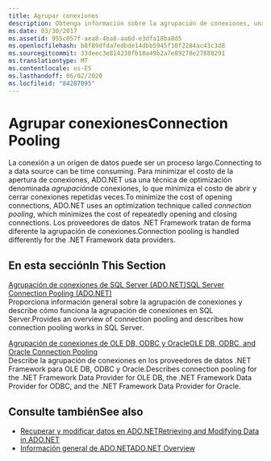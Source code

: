 ```yaml
---
title: Agrupar conexiones
description: Obtenga información sobre la agrupación de conexiones, una técnica de optimización que ADO.NET usa para minimizar el costo de abrir conexiones a orígenes de datos.
ms.date: 03/30/2017
ms.assetid: 955c057f-aea8-4ba8-aa6d-e3dfa18ba8d5
ms.openlocfilehash: b8f89dfda7edbde14dbb5945f10f2284ac43c3d8
ms.sourcegitcommit: 33deec3e814238fb18a49b2a7e89278e27888291
ms.translationtype: MT
ms.contentlocale: es-ES
ms.lasthandoff: 06/02/2020
ms.locfileid: "84287095"
---
```

# <a name="connection-pooling"></a><span data-ttu-id="68d4f-103">Agrupar conexiones</span><span class="sxs-lookup"><span data-stu-id="68d4f-103">Connection Pooling</span></span>
<span data-ttu-id="68d4f-104">La conexión a un origen de datos puede ser un proceso largo.</span><span class="sxs-lookup"><span data-stu-id="68d4f-104">Connecting to a data source can be time consuming.</span></span> <span data-ttu-id="68d4f-105">Para minimizar el costo de la apertura de conexiones, ADO.NET usa una técnica de optimización denominada *agrupación*de conexiones, lo que minimiza el costo de abrir y cerrar conexiones repetidas veces.</span><span class="sxs-lookup"><span data-stu-id="68d4f-105">To minimize the cost of opening connections, ADO.NET uses an optimization technique called *connection pooling*, which minimizes the cost of repeatedly opening and closing connections.</span></span> <span data-ttu-id="68d4f-106">Los proveedores de datos .NET Framework tratan de forma diferente la agrupación de conexiones.</span><span class="sxs-lookup"><span data-stu-id="68d4f-106">Connection pooling is handled differently for the .NET Framework data providers.</span></span>  
  
## <a name="in-this-section"></a><span data-ttu-id="68d4f-107">En esta sección</span><span class="sxs-lookup"><span data-stu-id="68d4f-107">In This Section</span></span>  
 [<span data-ttu-id="68d4f-108">Agrupación de conexiones de SQL Server (ADO.NET)</span><span class="sxs-lookup"><span data-stu-id="68d4f-108">SQL Server Connection Pooling (ADO.NET)</span></span>](sql-server-connection-pooling.md)  
 <span data-ttu-id="68d4f-109">Proporciona información general sobre la agrupación de conexiones y describe cómo funciona la agrupación de conexiones en SQL Server.</span><span class="sxs-lookup"><span data-stu-id="68d4f-109">Provides an overview of connection pooling and describes how connection pooling works in SQL Server.</span></span>  
  
 [<span data-ttu-id="68d4f-110">Agrupación de conexiones de OLE DB, ODBC y Oracle</span><span class="sxs-lookup"><span data-stu-id="68d4f-110">OLE DB, ODBC, and Oracle Connection Pooling</span></span>](ole-db-odbc-and-oracle-connection-pooling.md)  
 <span data-ttu-id="68d4f-111">Describe la agrupación de conexiones en los proveedores de datos .NET Framework para OLE DB, ODBC y Oracle.</span><span class="sxs-lookup"><span data-stu-id="68d4f-111">Describes connection pooling for the .NET Framework Data Provider for OLE DB, the .NET Framework Data Provider for ODBC, and the .NET Framework Data Provider for Oracle.</span></span>  
  
## <a name="see-also"></a><span data-ttu-id="68d4f-112">Consulte también</span><span class="sxs-lookup"><span data-stu-id="68d4f-112">See also</span></span>

- [<span data-ttu-id="68d4f-113">Recuperar y modificar datos en ADO.NET</span><span class="sxs-lookup"><span data-stu-id="68d4f-113">Retrieving and Modifying Data in ADO.NET</span></span>](retrieving-and-modifying-data.md)
- [<span data-ttu-id="68d4f-114">Información general de ADO.NET</span><span class="sxs-lookup"><span data-stu-id="68d4f-114">ADO.NET Overview</span></span>](ado-net-overview.md)
